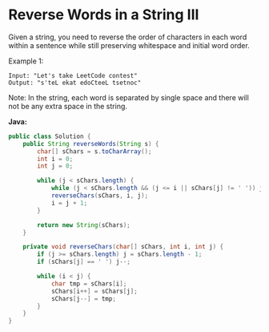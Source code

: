 # Reverse Words in a String III

Given a string, you need to reverse the order of characters in each word within a sentence while still preserving whitespace and initial word order.

Example 1:

    Input: "Let's take LeetCode contest"
    Output: "s'teL ekat edoCteeL tsetnoc"

Note: In the string, each word is separated by single space and there will not be any extra space in the string.

**Java:**
```java
public class Solution {
    public String reverseWords(String s) {
        char[] sChars = s.toCharArray();
        int i = 0;
        int j = 0;

        while (j < sChars.length) {
            while (j < sChars.length && (j <= i || sChars[j] != ' ')) j++;
            reverseChars(sChars, i, j);
            i = j + 1;
        }

        return new String(sChars);
    }

    private void reverseChars(char[] sChars, int i, int j) {
        if (j >= sChars.length) j = sChars.length - 1;
        if (sChars[j] == ' ') j--;

        while (i < j) {
            char tmp = sChars[i];
            sChars[i++] = sChars[j];
            sChars[j--] = tmp;
        }
    }
}
```
